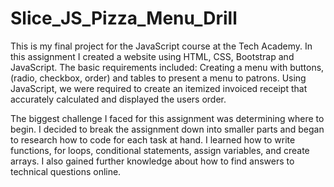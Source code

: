 # Slice_JS_Pizza_Menu_Drill
This is my final project for the JavaScript course at the Tech Academy. In this assignment
I created a website using HTML, CSS, Bootstrap and JavaScript.  The basic requirements included:
Creating a menu with buttons, (radio, checkbox, order) and tables to present a menu to patrons.
Using JavaScript, we were required to create an itemized invoiced receipt that accurately calculated
and displayed the users order.

The biggest challenge I faced for this assignment was determining where to begin.  I decided to break the assignment down into smaller parts and began to research how to code for
each task at hand.  I learned how to write functions, for loops, conditional statements, assign variables, and create arrays. I also gained further knowledge about how to find answers to technical questions online. 
